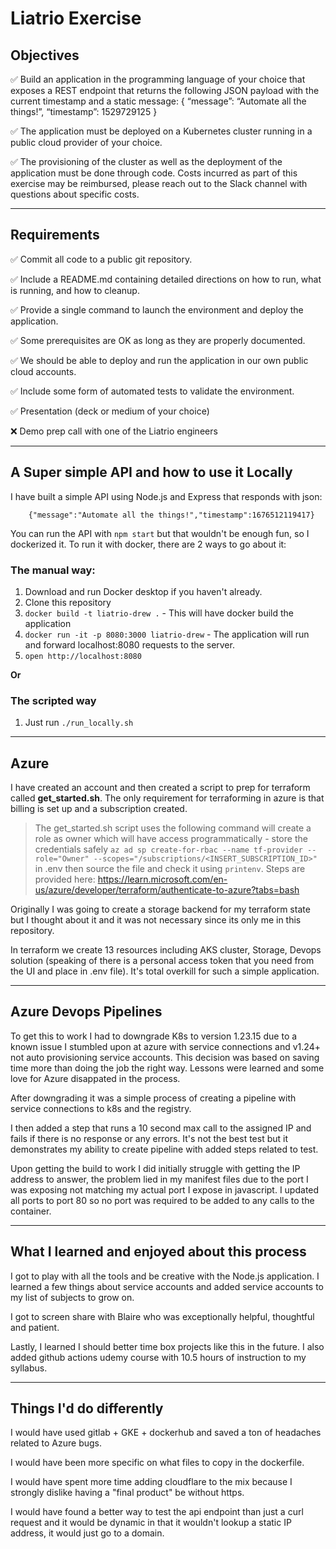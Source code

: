 # Liatrio Exercise

## Objectives

✅ Build an application in the programming language of your choice that exposes a REST
endpoint that returns the following JSON payload with the current timestamp and a static
message:
{
“message”: “Automate all the things!”,
“timestamp”: 1529729125
}

✅ The application must be deployed on a Kubernetes cluster running in a public cloud provider of
your choice. 

✅ The provisioning of the cluster as well as the deployment of the application must
be done through code. Costs incurred as part of this exercise may be reimbursed, please reach out to the Slack channel with questions about specific costs.

--- 

## Requirements

✅ Commit all code to a public git repository.

✅ Include a README.md containing detailed directions on how to run, what is running, and how to cleanup.

✅ Provide a single command to launch the environment and deploy the application.

✅ Some prerequisites are OK as long as they are properly documented.

✅ We should be able to deploy and run the application in our own public cloud accounts.

✅ Include some form of automated tests to validate the environment.

✅ Presentation (deck or medium of your choice)

❌ Demo prep call with one of the Liatrio engineers

---

## A Super simple API and how to use it Locally

I have built a simple API using Node.js and Express that responds with json:

        {"message":"Automate all the things!","timestamp":1676512119417}

You can run the API with `npm start` but that wouldn't be enough fun, so I dockerized it. To run it with docker, there are 2 ways to go about it:

### The manual way: 
1. Download and run Docker desktop if you haven't already.
0. Clone this repository 
0. `docker build -t liatrio-drew .` - This will have docker build the application
0. `docker run -it -p 8080:3000 liatrio-drew` - The application will run and forward localhost:8080 requests to the server.
0. `open http://localhost:8080`

**Or**
### The scripted way

1. Just run `./run_locally.sh`

---

## Azure

I have created an account and then created a script to prep for terraform called **get_started.sh**. The only requirement for terraforming in azure is that billing is set up and a subscription created. 

> The get_started.sh script uses the following command will create a role as owner which will have access programmatically - store the credentials safely `az ad sp create-for-rbac --name tf-provider --role="Owner" --scopes="/subscriptions/<INSERT_SUBSCRIPTION_ID>"` in .env then source the file and check it using `printenv`. Steps are provided here: https://learn.microsoft.com/en-us/azure/developer/terraform/authenticate-to-azure?tabs=bash

Originally I was going to create a storage backend for my terraform state but I thought about it and it was not necessary since its only me in this repository.

In terraform we create 13 resources including AKS cluster, Storage, Devops solution (speaking of there is a personal access token that you need from the UI and place in .env file). It's total overkill for such a simple application.

---

## Azure Devops Pipelines

To get this to work I had to downgrade K8s to version 1.23.15 due to a known issue I stumbled upon at azure with service connections and v1.24+ not auto provisioning service accounts. This decision was based on saving time more than doing the job the right way. Lessons were learned and some love for Azure disappated in the process. 

After downgrading it was a simple process of creating a pipeline with service connections to k8s and the registry. 

I then added a step that runs a 10 second max call to the assigned IP and fails if there is no response or any errors. It's not the best test but it demonstrates my ability to create pipeline with added steps related to test.

Upon getting the build to work I did initially struggle with getting the IP address to answer, the problem lied in my manifest files due to the port I was exposing not matching my actual port I expose in javascript. I updated all ports to port 80 so no port was required to be added to any calls to the container.

---

## What I learned and enjoyed about this process

I got to play with all the tools and be creative with the Node.js application. I learned a few things about service accounts and added service accounts to my list of subjects to grow on. 

I got to screen share with Blaire who was exceptionally helpful, thoughtful and patient.

Lastly, I learned I should better time box projects like this in the future. I also added github actions udemy course with 10.5 hours of instruction to my syllabus. 

---

## Things I'd do differently

I would have used gitlab + GKE + dockerhub and saved a ton of headaches related to Azure bugs.

I would have been more specific on what files to copy in the dockerfile. 

I would have spent more time adding cloudflare to the mix because I strongly dislike having a "final product" be without https.

I would have found a better way to test the api endpoint than just a curl request and it would be dynamic in that it wouldn't lookup a static IP address, it would just go to a domain.